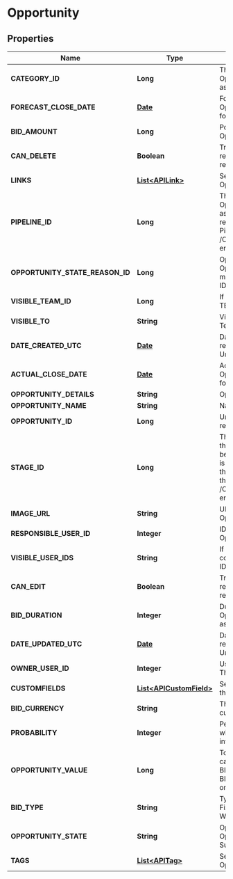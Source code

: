 
# Opportunity

## Properties
Name | Type | Description | Notes
------------ | ------------- | ------------- | -------------
**CATEGORY_ID** | **Long** | The Category ID of the Opportunity, if it has been assigned to one |  [optional]
**FORECAST_CLOSE_DATE** | [**Date**](Date.md) | Forecast close date of the Opportunity, in YYYY-MM-DD format |  [optional]
**BID_AMOUNT** | **Long** | Potential value of the Opportunity, as an integer value |  [optional]
**CAN_DELETE** | **Boolean** | True, if the user retrieving this record is allowed to delete the record. |  [optional]
**LINKS** | [**List&lt;APILink&gt;**](APILink.md) | Set of Links attached to the Opportunity |  [optional]
**PIPELINE_ID** | **Long** | The Pipeline ID that the Opportunity is in, if it has been assigned to one. Note: This is a read-only field, to update the Pipeline please use the /Opportunities/{id}/Pipeline endpoint. |  [optional]
**OPPORTUNITY_STATE_REASON_ID** | **Long** | Opportunity State Reason ID. Optional, if specified this field must have a valid State Reason ID. |  [optional]
**VISIBLE_TEAM_ID** | **Long** | If VISIBLE_TO is &#39;Team&#39;, the TEAM_ID |  [optional]
**VISIBLE_TO** | **String** | Visible To: Everyone, Owner, Team or Individuals |  [optional]
**DATE_CREATED_UTC** | [**Date**](Date.md) | Date and time Opportunity record created, as Coordinated Universal Time |  [optional]
**ACTUAL_CLOSE_DATE** | [**Date**](Date.md) | Actual close date of the Opportunity, in YYYY-MM-DD format |  [optional]
**OPPORTUNITY_DETAILS** | **String** | Opportunity details |  [optional]
**OPPORTUNITY_NAME** | **String** | Name of the Opportunity |  [optional]
**OPPORTUNITY_ID** | **Long** | Unique ID for the Opportunity record |  [optional]
**STAGE_ID** | **Long** | The Stage ID of the Stage that the Opportunity is in, if it has been assigned to one. Note: This is a read-only field, to update the Pipeline Stage please use the /Opportunities/{id}/PipelineStage endpoint. |  [optional]
**IMAGE_URL** | **String** | URL of the Image for the Opportunity |  [optional]
**RESPONSIBLE_USER_ID** | **Integer** | ID of the responsible user for the Opportunity |  [optional]
**VISIBLE_USER_IDS** | **String** | If VISIBLE_TO is &#39;Individuals&#39;, a comma separated list of User IDs |  [optional]
**CAN_EDIT** | **Boolean** | True, if the user retrieving this record is allowed to edit the record. |  [optional]
**BID_DURATION** | **Integer** | Duration of the bid of the Opportunity, if per hour/day/etc as an integer value |  [optional]
**DATE_UPDATED_UTC** | [**Date**](Date.md) | Date and time Opportunity record updated, as Coordinated Universal Time |  [optional]
**OWNER_USER_ID** | **Integer** | User ID of the record owner. This is a read-only field. |  [optional]
**CUSTOMFIELDS** | [**List&lt;APICustomField&gt;**](APICustomField.md) | Set of Custom Fields attached to the Opportunity |  [optional]
**BID_CURRENCY** | **String** | Three character code for a currency |  [optional]
**PROBABILITY** | **Integer** | Percentage probability of winning the Opportunity, as an integer value from 0 to 100 |  [optional]
**OPPORTUNITY_VALUE** | **Long** | Total value of the Opportunity, calculated based on BID_AMOUNT, BID_TYPE and BID_DURATION. This is a read-only field. |  [optional]
**BID_TYPE** | **String** | Type of bid for the Opportunity: Fixed Bid, Per Hour, Per Day, Per Week, Per Month or Per Year |  [optional]
**OPPORTUNITY_STATE** | **String** | Opportunity State (required): Open, Abandoned, Lost, Suspended, Won | 
**TAGS** | [**List&lt;APITag&gt;**](APITag.md) | Set of Tags attached to the Opportunity |  [optional]



